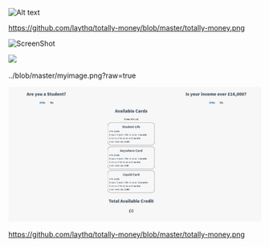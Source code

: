 ![Alt text](/blob/master/totally-money.png"?raw=true)

https://github.com/laythq/totally-money/blob/master/totally-money.png

![ScreenShot](https://raw.github.com/laythq/totally-money/master/totally-money.png)

![](https://raw.githubusercontent.com/laythq/totally-money/blob/master/totally-money.png)

../blob/master/myimage.png?raw=true

![Image](./totally-money.png?raw=true)



https://github.com/laythq/totally-money/blob/master/totally-money.png
